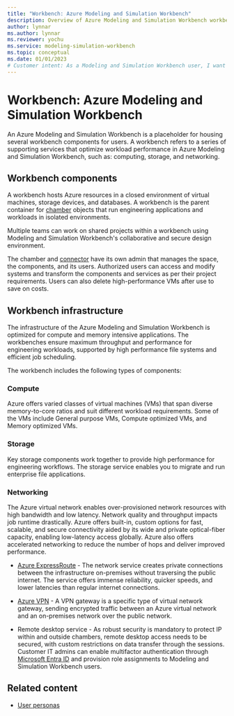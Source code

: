 ```yaml
---
title: "Workbench: Azure Modeling and Simulation Workbench"
description: Overview of Azure Modeling and Simulation Workbench workbench component.
author: lynnar
ms.author: lynnar
ms.reviewer: yochu
ms.service: modeling-simulation-workbench
ms.topic: conceptual
ms.date: 01/01/2023
# Customer intent: As a Modeling and Simulation Workbench user, I want to understand the workbench component.
---
```


# Workbench: Azure Modeling and Simulation Workbench

An Azure Modeling and Simulation Workbench is a placeholder for housing several workbench components for users. A workbench refers to a series of supporting services that optimize workload performance in Azure Modeling and Simulation Workbench, such as: computing, storage, and networking.

## Workbench components

A workbench hosts Azure resources in a closed environment of virtual machines, storage devices, and databases. A workbench is the parent container for [chamber](./concept-chamber.md) objects that run engineering applications and workloads in isolated environments.

Multiple teams can work on shared projects within a workbench using Modeling and Simulation Workbench's collaborative and secure design environment.

The chamber and [connector](./concept-connector.md) have its own admin that manages the space, the components, and its users. Authorized users can access and modify systems and transform the components and services as per their project requirements. Users can also delete high-performance VMs after use to save on costs.

## Workbench infrastructure

The infrastructure of the Azure Modeling and Simulation Workbench is optimized for compute and memory intensive applications. The workbenches ensure maximum throughput and performance for engineering workloads, supported by high performance file systems and efficient job scheduling.

The workbench includes the following types of components:

### Compute

Azure offers varied classes of virtual machines (VMs) that span diverse memory-to-core ratios and suit different workload requirements. Some of the VMs include General purpose VMs, Compute optimized VMs, and Memory optimized VMs.

### Storage

Key storage components work together to provide high performance for engineering workflows. The storage service enables you to migrate and run enterprise file applications.

### Networking

The Azure virtual network enables over-provisioned network resources with high bandwidth and low latency. Network quality and throughput impacts job runtime drastically. Azure offers built-in, custom options for fast, scalable, and secure connectivity aided by its wide and private optical-fiber capacity, enabling low-latency access globally. Azure also offers accelerated networking to reduce the number of hops and deliver improved performance.

- [Azure ExpressRoute](/azure/expressroute/expressroute-introduction) - The network service creates private connections between the infrastructure on-premises without traversing the public internet. The service offers immense reliability, quicker speeds, and lower latencies than regular internet connections.

- [Azure VPN](/azure/vpn-gateway/vpn-gateway-about-vpngateways) - A VPN gateway is a specific type of virtual network gateway, sending encrypted traffic between an Azure virtual network and an on-premises network over the public network.

- Remote desktop service - As robust security is mandatory to protect IP within and outside chambers, remote desktop access needs to be secured, with custom restrictions on data transfer through the sessions. Customer IT admins can enable multifactor authentication through [Microsoft Entra ID](/azure/active-directory/) and provision role assignments to Modeling and Simulation Workbench users.

## Related content

- [User personas](./concept-user-personas.md)
